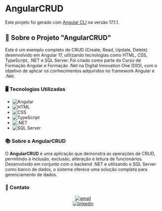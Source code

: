 # AngularCRUD 

Este projeto foi gerado com [Angular CLI](https://github.com/angular/angular-cli) na versão 17.1.1.

## 🚀 Sobre o Projeto "AngularCRUD"

Este é um exemplo completo de CRUD (Create, Read, Update, Delete) desenvolvido em Angular 17, utilizando tecnologias como HTML, CSS, TypeScript, .NET e SQL Server. Foi criado como parte do Curso de Formação Angular e Formação .Net na Digital Innovation One (DIO), com o objetivo de aplicar os conhecimentos adquiridos no framework Angular e .Net.

### 🖥️ Tecnologias Utilizadas

- ![Angular](https://img.shields.io/badge/Angular-%23DD0031.svg?style=for-the-badge&logo=angular&logoColor=white)
- ![HTML](https://img.shields.io/badge/HTML-%23E34F26.svg?style=for-the-badge&logo=html5&logoColor=white) 
- ![CSS](https://img.shields.io/badge/CSS-%231572B6.svg?style=for-the-badge&logo=css3&logoColor=white) 
- ![TypeScript](https://img.shields.io/badge/TypeScript-%23778BFF.svg?style=for-the-badge&logo=typescript&logoColor=white) 
- ![.NET](https://img.shields.io/badge/.NET-%235C2D91.svg?style=for-the-badge&logo=.net&logoColor=white)
- ![SQL Server](https://img.shields.io/badge/SQL_Server-%23CC2927.svg?style=for-the-badge&logo=microsoft-sql-server&logoColor=white)

### 📚 Sobre o AngularCRUD

O **AngularCRUD** é uma aplicação que demonstra as operações de CRUD, permitindo a inclusão, exclusão, alteração e leitura de funcionários. Desenvolvido em conjunto com o backend .NET e utilizando o SQL Server como banco de dados, o sistema oferece uma solução completa para gerenciamento de dados.

### 📧 Contato

<div align=center>
  <a href="mailto:ArthurCovelo@gmail.com" >
    <img src="https://img.shields.io/badge/ArthurCovelo@gmail.com-D14836?style=for-the-badge&logo=gmail&logoColor=white" alt="gmail">
  </a>

  <br>
  
   <a href="https://www.linkedin.com/in/arthurcovelo/">
    <img src="https://img.shields.io/badge/linkedin.com/in/arthurcovelo/-0077B5?style=for-the-badge&logo=linkedin&logoColor=white" alt="linkedin">
  </a>    
</div>

